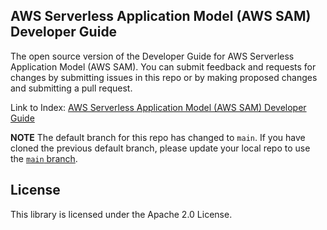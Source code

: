 ## AWS Serverless Application Model (AWS SAM) Developer Guide

The open source version of the Developer Guide for AWS Serverless Application Model (AWS SAM). You can submit feedback and requests for changes by submitting issues in this repo or by making proposed changes and submitting a pull request.

Link to Index: [AWS Serverless Application Model (AWS SAM) Developer Guide](doc_source/index.md)

**NOTE** The default branch for this repo has changed to `main`. 
If you have cloned the previous default branch, please update your local repo to use the [`main` branch](https://github.com/awsdocs/aws-sam-developer-guide/tree/main).

## License

This library is licensed under the Apache 2.0 License. 
